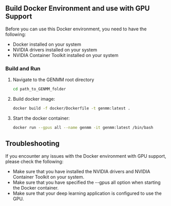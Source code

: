 ## Build Docker Environment and use with GPU Support

Before you can use this Docker environment, you need to have the following:

- Docker installed on your system
- NVIDIA drivers installed on your system
- NVIDIA Container Toolkit installed on your system


### Build and Run
1. Navigate to the GENMM root directory
   ```sh
   cd path_to_GENMM_folder
   ```
2. Build docker image:
   ```sh
   docker build -f docker/Dockerfile -t genmm:latest .
   ```
3. Start the docker container:
   ```sh
   docker run --gpus all --name genmm -it genmm:latest /bin/bash
   ```

## Troubleshooting

If you encounter any issues with the Docker environment with GPU support, please check the following:

- Make sure that you have installed the NVIDIA drivers and NVIDIA Container Toolkit on your system.
- Make sure that you have specified the --gpus all option when starting the Docker container.
- Make sure that your deep learning application is configured to use the GPU.